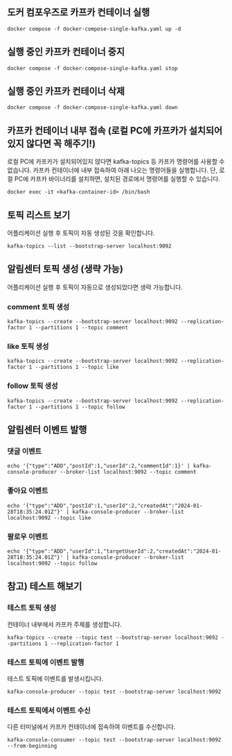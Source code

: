 ## 도커 컴포우즈로 카프카 컨테이너 실행
```
docker compose -f docker-compose-single-kafka.yaml up -d         
```

## 실행 중인 카프카 컨테이너 중지
```
docker compose -f docker-compose-single-kafka.yaml stop  
```

## 실행 중인 카프카 컨테이너 삭제
```
docker compose -f docker-compose-single-kafka.yaml down  
```

## 카프카 컨테이너 내부 접속 (로컬 PC에 카프카가 설치되어있지 않다면 꼭 해주기!)
로컬 PC에 카프카가 설치되어있지 않다면 kafka-topics 등 카프카 명령어를 사용할 수 없습니다.
카프카 컨테이너에 내부 접속하여 아래 나오는 명령어들을 실행합니다.
단, 로컬 PC에 카프카 바이너리를 설치하면, 설치된 경로에서 명령어를 실행할 수 있습니다.
```
docker exec -it <kafka-container-id> /bin/bash
```


## 토픽 리스트 보기
어플리케이션 실행 후 토픽이 자동 생성된 것을 확인합니다.
```
kafka-topics --list --bootstrap-server localhost:9092
```

## 알림센터 토픽 생성 (생략 가능)
어플리케이션 실행 후 토픽이 자동으로 생성되었다면 생략 가능합니다.

### comment 토픽 생성
```
kafka-topics --create --bootstrap-server localhost:9092 --replication-factor 1 --partitions 1 --topic comment
```
### like 토픽 생성
```
kafka-topics --create --bootstrap-server localhost:9092 --replication-factor 1 --partitions 1 --topic like
```

### follow 토픽 생성
```
kafka-topics --create --bootstrap-server localhost:9092 --replication-factor 1 --partitions 1 --topic follow
```


## 알림센터 이벤트 발행

### 댓글 이벤트
```
echo '{"type":"ADD","postId":1,"userId":2,"commentId":1}' | kafka-console-producer --broker-list localhost:9092 --topic comment
```

### 좋아요 이벤트
```
echo '{"type":"ADD","postId":1,"userId":2,"createdAt":"2024-01-28T18:35:24.01Z"}' | kafka-console-producer --broker-list localhost:9092 --topic like
```

### 팔로우 이벤트
```
echo '{"type":"ADD","userId":1,"targetUserId":2,"createdAt":"2024-01-28T18:35:24.01Z"}' | kafka-console-producer --broker-list localhost:9092 --topic follow
```


## 참고) 테스트 해보기

### 테스트 토픽 생성
컨테이너 내부에서 카프카 주제를 생성합니다.

```
kafka-topics --create --topic test --bootstrap-server localhost:9092 --partitions 1 --replication-factor 1
```

### 테스트 토픽에 이벤트 발행
테스트 토픽에 이벤트를 발생시킵니다.
```
kafka-console-producer --topic test --bootstrap-server localhost:9092
```

### 테스트 토픽에서 이벤트 수신
다른 터미널에서 카프카 컨테이너에 접속하여 이벤트를 수신합니다.

```
kafka-console-consumer --topic test --bootstrap-server localhost:9092 --from-beginning
```